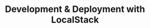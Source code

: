---
title: "Development & Deployment with LocalStack"
linkTitle: "Development & Deployment with LocalStack"
weight: 6
description: >
  This LocalStack course will walk you through the different topics you need to know while developing and deploying your cloud application with LocalStack. In the course you get to know about Localstack integrations, CI workflow, deployment through terraform and cloudformation, IAM policy stream and LocalStack Cloudpod feature. Have fun exploring!
type: academy
thumbnail: course-thumbnail.png
layout: single
---